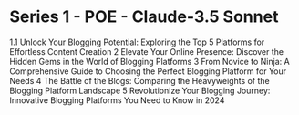 # Series 1 - POE - Claude-3.5 Sonnet

1.1 Unlock Your Blogging Potential: Exploring the Top 5 Platforms for Effortless Content Creation
2 Elevate Your Online Presence: Discover the Hidden Gems in the World of Blogging Platforms
3 From Novice to Ninja: A Comprehensive Guide to Choosing the Perfect Blogging Platform for Your Needs
4 The Battle of the Blogs: Comparing the Heavyweights of the Blogging Platform Landscape
5 Revolutionize Your Blogging Journey: Innovative Blogging Platforms You Need to Know in 2024